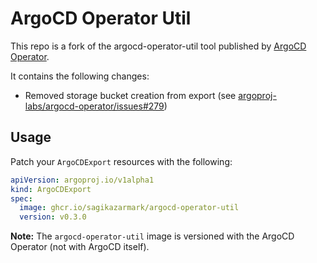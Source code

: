 # ArgoCD Operator Util

This repo is a fork of the argocd-operator-util tool published by [ArgoCD Operator](https://github.com/argoproj-labs/argocd-operator/).

It contains the following changes:

- Removed storage bucket creation from export (see [argoproj-labs/argocd-operator/issues#279](https://github.com/argoproj-labs/argocd-operator/issues/279))


## Usage

Patch your `ArgoCDExport` resources with the following:

```yaml
apiVersion: argoproj.io/v1alpha1
kind: ArgoCDExport
spec:
  image: ghcr.io/sagikazarmark/argocd-operator-util
  version: v0.3.0
```

**Note:** The `argocd-operator-util` image is versioned with the ArgoCD Operator (not with ArgoCD itself).
